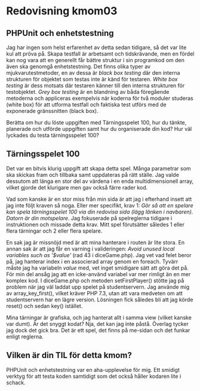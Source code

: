 ---
---
Redovisning kmom03
=========================

PHPUnit och enhetstestning
-------------------------
Jag har ingen som helst erfarenhet av detta sedan tidigare, så det var lite kul att pröva på. Skapa testfall är arbetsamt och tidskrävande, men en fördel kan nog vara att en generellt får bättre struktur i sin programkod om den även ska genomgå enhetstestning. Det finns olika typer av mjukvarutestmetoder, en av dessa är *black box testing* där den interna strukturen för objektet som testas inte är känd för testaren. *White box testing* är dess motsats där testaren känner till den interna strukturen för testobjektet. *Grey box testing* är en blandning av båda föregående metoderna och appliceras exempelvis när koderna för två moduler studeras (white box) för att utforma testfall och faktiska test utförs med de exponerade gränssnitten (black box).


Berätta om hur du löste uppgiften med Tärningsspelet 100, hur du tänkte, planerade och utförde uppgiften samt hur du organiserade din kod?
Hur väl lyckades du testa tärningsspelet 100?

Tärningsspelet 100
-------------------------
Det var en bitvis klurig uppgift att skapa detta spel. Många parametrar som ska skickas fram och tillbaka samt uppdateras på rätt ställe. Jag valde dessutom att länga en stor del av värdena i en enda multidimensionell array, vilket gjorde det klurigare men gav också färre rader kod.

Vad som kanske är en stor miss från min sida är att jag i efterhand insett att jag inte följt kraven så noga. Eller mer specifikt, krav 1: *Gör så att en spelare kan spela tärningsspelet 100 via din redovisa sida (lägg länken i navbaren). Datorn är din motspelare*. Jag fokuserade på spelreglerna tidigare i instruktionen och missade detta krav. Mitt spel förutsätter således 1 eller flera tärningar och 2 eller flera spelare.

En sak jag är missnöjd med är att mina hanterare i routen är lite stora. En annan sak är att jag får en varning i valideringen: *Avoid unused local variables such as '$value'* (rad 43 i diceGame.php). Jag vet vad felet beror på, jag hanterar index i en associerad array genom en foreach. Tyvärr måste jag ha variabeln *value* med, vet inget smidigare sätt att göra det på. För min del ansåg jag att en icke-använd variabel var mer rimligt än en mer komplex kod. I diceGame.php och metoden setFirstPlayer() stötte jag på problem när jag väl laddat upp spelet på studentservern. Jag använde mig av array_key_first(), vilket kräver PHP 7.3, utan att vara medveten om att studentservern har en lägre version. Lösningen fick således bli att jag körde reset() och sedan key() istället.

Mina tärningar är grafiska, och jag hanterat allt i samma view (vilket kanske var dumt). Är det snyggt kodat? Nja, det kan jag inte påstå. Överlag tycker jag dock det gick bra. Det är ett spel, det finns på me-sidan och det funkar enligt reglerna.

Vilken är din TIL för detta kmom?
-------------------------
PHPUnit och enhetstestning var en aha-upplevelse för mig. Ett smidigt verktyg för att testa koden samtidigt som det också håller kodaren lite i schack.
